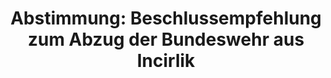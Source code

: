 ---
abstimmung:
  abstimmung: 1
  bundestagssitzung: 239
  datum: 21. Juni 2017
  legislaturperiode: 18
categories:
- Bundeswehr
- Ausland
data:
- title: Abstimmungsergebnis 20170621_1-data.pdf
  url: /res/abstimmungsliste/20170621_1-data.pdf
- title: Abstimmungsergebnis 20170621_1_xls-data.xls
  url: /res/abstimmungsliste/20170621_1_xls-data.xls
- title: Abstimmungsergebnis 20170621_1_xls-data.csv
  url: /res/abstimmungsliste/csv/20170621_1_xls-data.csv
documents:
- local: /res/abstimmungsdaten/018-239-01/1812372.pdf
  title: Drucksache 18/12372
  url: http://dip21.bundestag.de/dip21/btd/18/123/1812372.pdf
- local: /res/abstimmungsdaten/018-239-01/1812817.pdf
  title: Drucksache 18/12817
  url: http://dip21.bundestag.de/dip21/btd/18/128/1812817.pdf
ergebnis:
  cdu/csu:
    enthaltung: 0
    gesamt: 309
    ja: 281
    nein: 0
    nichtabgegeben: 28
    ungueltig: 0
  die.linke:
    enthaltung: 0
    gesamt: 64
    ja: 0
    nein: 52
    nichtabgegeben: 12
    ungueltig: 0
  file: 20170621_1_xls-data.xls
  fraktionslos:
    enthaltung: 0
    gesamt: 1
    ja: 0
    nein: 1
    nichtabgegeben: 0
    ungueltig: 0
  gruenen:
    enthaltung: 0
    gesamt: 63
    ja: 0
    nein: 55
    nichtabgegeben: 8
    ungueltig: 0
  spd:
    enthaltung: 0
    gesamt: 193
    ja: 176
    nein: 1
    nichtabgegeben: 16
    ungueltig: 0
layout: abstimmung
links:
- title: https://www.bundestag.de/parlament/plenum/abstimmung/abstimmung?id=479
  url: https://www.bundestag.de/parlament/plenum/abstimmung/abstimmung?id=479
preview: "Deutscher Bundestag\n\n239. Sitzung des Deutschen Bundestages\nam Mittwoch,\
  \ 21. Juni 2017\n\nEndgültiges Ergebnis der Namentlichen Abstimmung Nr. 1\n\nBeschlussempfehlung\
  \ des Auswärtigen Ausschusses (3. Ausschuss)\nzu dem Antrag der Fraktion BÜNDNIS\
  \ 90/DIE GRÜNEN und DIE LINKE.\nSofortiger Abzug der Bundeswehr aus Incirlik\n-\
  \ Drucksachen 18/12372 und 12817 -\n\nAbgegebene Stimmen insgesamt:\n\n566\n\nNicht\
  \ abgegebene Stimmen:\nJa-Stimmen:\n\n64\n457\n\nNein-Stimmen:\n\n109\n\nEnthaltungen:\n\
  \n0\n\nUngültige:\n\n0\n\nBerlin, den 21.06.2017\n\nBeginn:\nEnde:\n\n17:38\n17:41\n\
  Seite:\n\n1\n\n\f"
tags:
- Bundeswehr
- Incirlik
- IS
- Türkei
title: 'Abstimmung: Beschlussempfehlung zum Abzug der Bundeswehr aus Incirlik'
---
